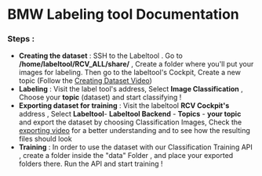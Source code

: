 # BMW Labeling tool Documentation

### Steps :

- **Creating the dataset** : SSH to the Labeltool . Go to **/home/labeltool/RCV_ALL/share/** , Create a folder where you'll put your images for labeling. Then go to the labeltool's Cockpit, Create a new topic (Follow the [Creating Dataset Video](./Creatingdataset.mp4))
- **Labeling** : Visit the label tool's address, Select **Image Classification** , Choose your **topic** (dataset) and start classifying ! 
- **Exporting dataset for training** : Visit the labeltool **RCV Cockpit's** address , Select **Labeltool**- **Labeltool Backend** - **Topics** - **your topic** and export the dataset by choosing Classification Images, Check the [exporting video](./exporting_classification_tutorial.mov) for a better understanding and to see how the resulting files should look 
- **Training** : In order to use the dataset with our Classification Training API , create a folder inside the "data" Folder , and place your exported folders there. Run the API and start training !
